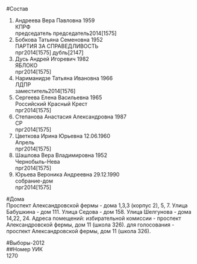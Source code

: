 #Состав  
1. Андреева Вера Павловна 1959  
    КПРФ  
    председатель председатель2014[1575]  
2. Бобкова Татьяна Семеновна 1952  
    ПАРТИЯ ЗА СПРАВЕДЛИВОСТЬ  
    прг2014[1575] дубль[2147]  
3. Дусь Андрей Игоревич 1982  
    ЯБЛОКО  
    прг2014[1575]  
4. Нариманидзе Татьяна Ивановна 1966  
    ЛДПР  
    заместитель2014[1576]  
5. Сергеева Елена Васильевна 1965  
    Российский Красный Крест  
    прг2014[1575]  
6. Степанова Анастасия Александровна 1987  
    СР  
    прг2014[1575]  
7. Цветкова Ирина Юрьевна 12.06.1960  
    Апрель  
    прг2014[1575]  
8. Шашлова Вера Владимировна 1952  
    Чернобыль-Нева  
    прг2014[1575]  
9. Юрьева Вероника Андреевна 29.12.1990  
    собрание-дом  
    прг2014[1575]  
  
#Дома  
Проспект Александровской фермы - дома  1,3,3 (корпус 2), 5, 7. Улица Бабушкина - дом 111. Улица Седова - дом 158. Улица Шелгунова - дома 14,22, 24. Адреса помещений: избирательной комиссии - проспект Александровской фермы, дом 11 (школа 326). для голосования - проспект Александровской фермы, дом 11 (школа 326).  
  
#Выборы-2012  
##Номер УИК  
1270  
